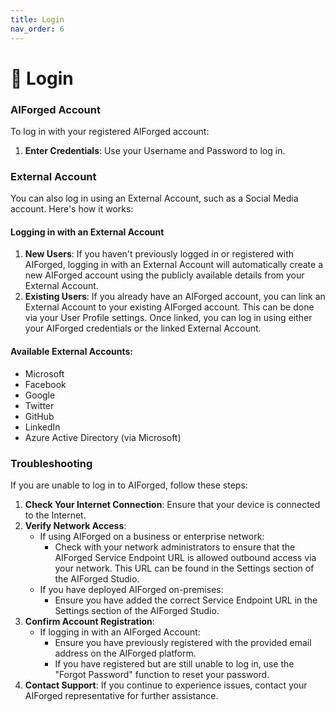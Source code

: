 ```yaml
---
title: Login
nav_order: 6
---
```


# 🔐 Login

### AIForged Account

To log in with your registered AIForged account:

1. **Enter Credentials**: Use your Username and Password to log in.

### External Account

You can also log in using an External Account, such as a Social Media account. Here's how it works:

#### Logging in with an External Account

1. **New Users**: If you haven't previously logged in or registered with AIForged, logging in with an External Account will automatically create a new AIForged account using the publicly available details from your External Account.
2. **Existing Users**: If you already have an AIForged account, you can link an External Account to your existing AIForged account. This can be done via your User Profile settings. Once linked, you can log in using either your AIForged credentials or the linked External Account.

#### Available External Accounts:

* Microsoft
* Facebook
* Google
* Twitter
* GitHub
* LinkedIn
* Azure Active Directory (via Microsoft)

### Troubleshooting

If you are unable to log in to AIForged, follow these steps:

1. **Check Your Internet Connection**: Ensure that your device is connected to the Internet.
2. **Verify Network Access**:
   * If using AIForged on a business or enterprise network:
     * Check with your network administrators to ensure that the AIForged Service Endpoint URL is allowed outbound access via your network. This URL can be found in the Settings section of the AIForged Studio.
   * If you have deployed AIForged on-premises:
     * Ensure you have added the correct Service Endpoint URL in the Settings section of the AIForged Studio.
3. **Confirm Account Registration**:
   * If logging in with an AIForged Account:
     * Ensure you have previously registered with the provided email address on the AIForged platform.
     * If you have registered but are still unable to log in, use the "Forgot Password" function to reset your password.
4. **Contact Support**: If you continue to experience issues, contact your AIForged representative for further assistance.
